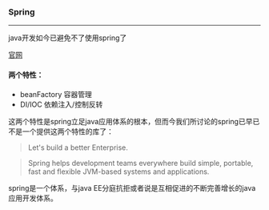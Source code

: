 ### Spring
----
java开发如今已避免不了使用spring了

[官网](spring.io)

#### 两个特性：
  -  beanFactory 容器管理
  -  DI/IOC 依赖注入/控制反转


   这两个特性是spring立足java应用体系的根本，但而今我们所讨论的spring已早已不是一个提供这两个特性的库了：
 > Let's build a better Enterprise.

>Spring helps development teams everywhere build simple, portable,  fast and flexible JVM-based systems and applications.


spring是一个体系，与java EE分庭抗拒或者说是互相促进的不断完善增长的java应用开发体系。